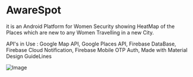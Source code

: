 # AwareSpot

it is an Android Platform for Women Security showing HeatMap of the Places which are new to any Women Travelling in a new City. 

API's in Use : 
Google Map API,
Google Places API,
Firebase DataBase,
Firebase Cloud Notification,
Firebase Mobile OTP Auth,
Made with Material Design GuideLines

![Image](https://github.com/sai-sondarkar/AwareSpot/blob/master/Screenshot_20170625-165211.png)

